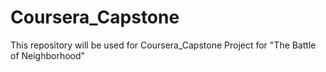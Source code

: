 # Coursera_Capstone
This repository  will be used for Coursera_Capstone Project for "The Battle of Neighborhood"
